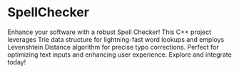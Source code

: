 # SpellChecker
Enhance your software with a robust Spell Checker! This C++ project leverages Trie data structure for lightning-fast word lookups and employs Levenshtein Distance algorithm for precise typo corrections. Perfect for optimizing text inputs and enhancing user experience. Explore and integrate today!
